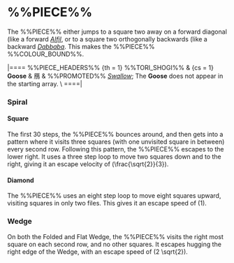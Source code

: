# %%PIECE%%

The %%PIECE%% either jumps to a square two away on a forward
diagonal (like a forward [*Alfil*](alfil.html), or to a square
two orthogonally backwards (like a backward [*Dabbaba*](dabbaba.html).
This makes the %%PIECE%% %%COLOUR_BOUND%%.

|====
%%PIECE_HEADERS%%
  {th = 1}  %%TORI_SHOGI%%
& {cs = 1}  **Goose** & &#x9d08;
&           %%PROMOTED%% [*Swallow*](pawn.html?piece=swallow);
            The **Goose** does not appear in the starting array. \\
====|

### Spiral

#### Square

The first 30 steps, the %%PIECE%% bounces around, and then
gets into a pattern where it visits three squares (with one
unvisited square in between) every second row. Following this
pattern, the %%PIECE%% escapes to the lower right. It uses a 
three step loop to move two squares down and to the right,
giving it an escape velocity of \(\frac{\sqrt{2}}{3}\).

#### Diamond

The %%PIECE%% uses an eight step loop to move eight squares upward,
visiting squares in only two files. This gives it an escape speed
of \(1\).

### Wedge

On both the Folded and Flat Wedge, the %%PIECE%% visits the right most
square on each second row, and no other squares. It escapes hugging the
right edge of the Wedge, with an escape speed of 
\(2 \sqrt{2}\).
